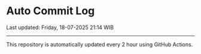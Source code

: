 # Auto Commit Log

Last updated: Friday, 18-07-2025 21:14 WIB

---

This repository is automatically updated every 2 hour using GitHub Actions.
